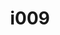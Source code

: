---
title: i009
text: Tendi a essere
options:
  a: 
    text: pragmantico più che immaginativo
    dimension: S
  b:
    text: immaginativo più che pragmatico
    dimension: "N"
---